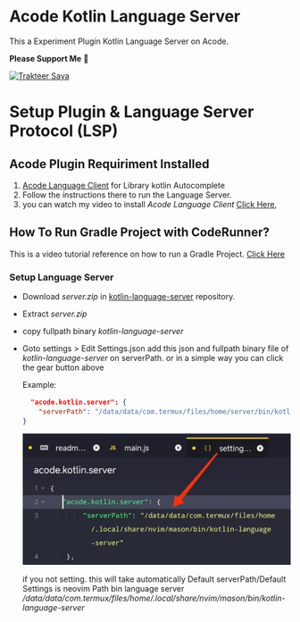 # Acode Kotlin Language Server

This a Experiment Plugin Kotlin Language Server on Acode.

**Please Support Me** 🥺

<a href="https://trakteer.id/qiubyzhukhi/tip" target="_blank"><img id="wse-buttons-preview" src="https://cdn.trakteer.id/images/embed/trbtn-red-1.png?date=18-11-2023" height="40" style="border:0px;height:40px;" alt="Trakteer Saya"></a>
# Setup Plugin & Language Server Protocol (LSP)
## Acode Plugin Requiriment Installed

1. [Acode Language Client](https://acode.app/plugin/acode.language.client) for Library kotlin Autocomplete
  2. Follow the instructions there to run the Language Server.
  3. you can watch my video to install *Acode Language Client* [Click Here](https://youtu.be/Rc-jvCWHG9E?si=VuY0VCMD2jnn3ptE), 
     
## How To Run Gradle Project with CodeRunner?
  This is a video tutorial reference on how to run a Gradle Project.
  [Click Here](https://youtube.com/shorts/tc4U8FwaEnA?si=5OUDtd8OavP3rf1K)
  

### Setup Language Server

- Download _server.zip_ in [kotlin-language-server](https://github.com/fwcd/kotlin-language-server) repository.

- Extract _server.zip_

- copy fullpath binary _kotlin-language-server_

- Goto settings > Edit Settings.json
  add this json and fullpath binary file of _kotlin-language-server_ on serverPath.
  or in a simple way you can click the gear button above

  Example:

  ```json
    "acode.kotlin.server": {
      "serverPath": "/data/data/com.termux/files/home/server/bin/kotlin-language-server"
  }
  ```

  ![Example](https://raw.githubusercontent.com/QiubyZ/acode-kotlin-server/refs/heads/main/settings.jpg)

  if you not setting. this will take automatically Default serverPath/Default Settings
  is neovim Path bin language server
  _/data/data/com.termux/files/home/.local/share/nvim/mason/bin/kotlin-language-server_
